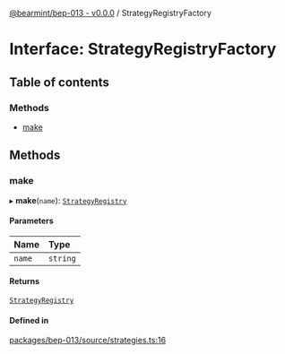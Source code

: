 [@bearmint/bep-013 - v0.0.0](../README.md) / StrategyRegistryFactory

# Interface: StrategyRegistryFactory

## Table of contents

### Methods

- [make](StrategyRegistryFactory.md#make)

## Methods

### make

▸ **make**(`name`): [`StrategyRegistry`](StrategyRegistry.md)

#### Parameters

| Name | Type |
| :------ | :------ |
| `name` | `string` |

#### Returns

[`StrategyRegistry`](StrategyRegistry.md)

#### Defined in

[packages/bep-013/source/strategies.ts:16](https://github.com/bearmint/bearmint/blob/main/packages/bep-013/source/strategies.ts#L16)
